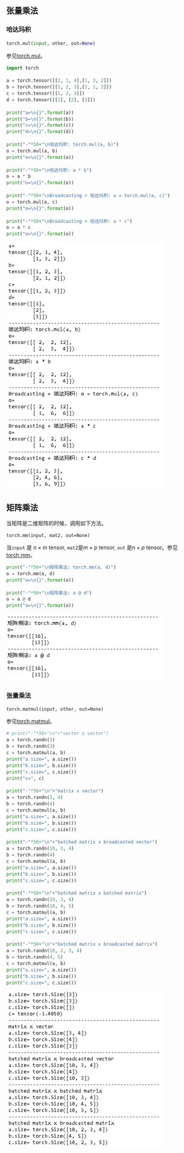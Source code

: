 ## 张量乘法

### 哈达玛积

~~~python
torch.mul(input, other, out=None)
~~~

参见[torch.mul](https://pytorch.org/docs/stable/generated/torch.mul.html?highlight=mul#torch.mul)。

~~~python
import torch

a = torch.tensor([[2, 1, 4],[1, 3, 2]])
b = torch.tensor([[1, 2, 3],[2, 1, 2]])
c = torch.tensor([[1, 2, 3]])
d = torch.tensor([[1], [2], [3]])

print("a=\n{}".format(a))
print("b=\n{}".format(b))
print("c=\n{}".format(c))
print("d=\n{}".format(d))

print("-"*50+"\n哈达玛积: torch.mul(a, b)")
o = torch.mul(a, b)
print("o=\n{}".format(o))

print("-"*50+"\n哈达玛积: a * b")
o = a * b
print("o=\n{}".format(o))

print("-"*50+"\nBroadcasting + 哈达玛积: o = torch.mul(a, c)")
o = torch.mul(a, c)
print("o=\n{}".format(o))

print("-"*50+"\nBroadcasting + 哈达玛积: a * c")
o = a * c
print("o=\n{}".format(o))
~~~

![image-20201016154746910](images/image-20201016154746910.png)

## 矩阵乘法

当矩阵是二维矩阵的时候，调用如下方法。

~~~
torch.mm(input, mat2, out=None)
~~~

当`input` 是 $n \times m$ tensor, `mat2`是$m \times p$ tensor, `out` 是$n \times p$ tensor。参见[torch.mm](https://pytorch.org/docs/stable/generated/torch.mm.html?highlight=mm#torch.mm)。

~~~python
print("-"*50+"\n矩阵乘法: torch.mm(a, d)")
o = torch.mm(a, d)
print("o=\n{}".format(o))

print("-"*50+"\n矩阵乘法: a @ d")
o = a @ d
print("o=\n{}".format(o))
~~~

![image-20201016155636779](images/image-20201016155636779.png)

### 张量乘法

~~~
torch.matmul(input, other, out=None)
~~~

参见[torch.matmul](https://pytorch.org/docs/stable/generated/torch.matmul.html?highlight=mul#torch.matmul)。

~~~python
# print("-"*50+"\n"+"vector x vector")
a = torch.randn(3)
b = torch.randn(3)
c = torch.matmul(a, b)
print("a.size=", a.size())
print("b.size=", b.size())
print("c.size=", c.size())
print("c=", c)

print("-"*50+"\n"+"matrix x vector")
a = torch.randn(3, 4)
b = torch.randn(4)
c = torch.matmul(a, b)
print("a.size=", a.size())
print("b.size=", b.size())
print("c.size=", c.size())

print("-"*50+"\n"+"batched matrix x broadcasted vector")
a = torch.randn(10, 3, 4)
b = torch.randn(4)
c = torch.matmul(a, b)
print("a.size=", a.size())
print("b.size=", b.size())
print("c.size=", c.size())

print("-"*50+"\n"+"batched matrix x batched matrix")
a = torch.randn(10, 3, 4)
b = torch.randn(10, 4, 5)
c = torch.matmul(a, b)
print("a.size=", a.size())
print("b.size=", b.size())
print("c.size=", c.size())

print("-"*50+"\n"+"batched matrix x broadcasted matrix")
a = torch.randn(10, 2, 3, 4)
b = torch.randn(4, 5)
c = torch.matmul(a, b)
print("a.size=", a.size())
print("b.size=", b.size())
print("c.size=", c.size())
~~~

![image-20201016165950269](images/image-20201016165950269.png)